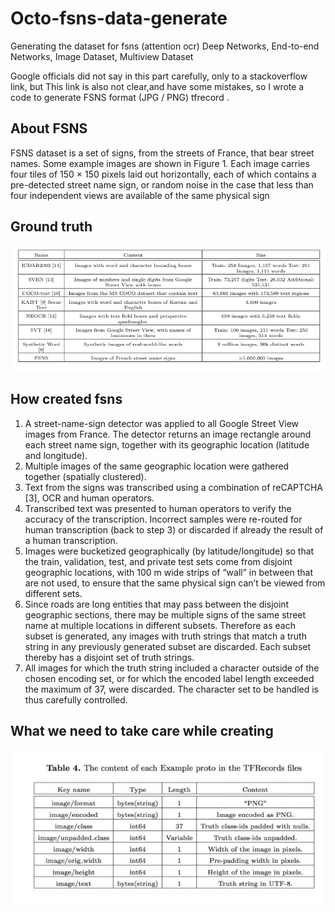 # Octo-fsns-data-generate
Generating the dataset for fsns (attention ocr) Deep Networks, End-to-end Networks, Image Dataset, Multiview Dataset

Google officials did not say in this part carefully, only to a stackoverflow link, but This link is also not clear,and have some mistakes, so I wrote a code to generate FSNS format (JPG / PNG) tfrecord .

## About FSNS

FSNS dataset is a set of signs, from the streets of France, that bear street names. Some example images are shown in Figure 1. Each image carries four tiles of 150 × 150 pixels laid out horizontally, each of which contains a pre-detected street name sign, or random noise in the case that less than four independent views are available of the same physical sign

## Ground truth

![Ground Truth](src/overview.png)

## How created fsns

1. A street-name-sign detector was applied to all Google Street View images from France. The
detector returns an image rectangle around each street name sign, together with its geographic
location (latitude and longitude).
2. Multiple images of the same geographic location were gathered together (spatially clustered).
3. Text from the signs was transcribed using a combination of reCAPTCHA [3], OCR and human
operators.
4. Transcribed text was presented to human operators to verify the accuracy of the transcription.
Incorrect samples were re-routed for human transcription (back to step 3) or discarded if already
the result of a human transcription.
5. Images were bucketized geographically (by latitude/longitude) so that the train, validation, test,
and private test sets come from disjoint geographic locations, with 100 m wide strips of “wall” in
between that are not used, to ensure that the same physical sign can’t be viewed from different
sets.
6. Since roads are long entities that may pass between the disjoint geographic sections, there may be
multiple signs of the same street name at multiple locations in different subsets. Therefore as each
subset is generated, any images with truth strings that match a truth string in any previously
generated subset are discarded. Each subset thereby has a disjoint set of truth strings.
7. All images for which the truth string included a character outside of the chosen encoding set, or
for which the encoded label length exceeded the maximum of 37, were discarded. The character
set to be handled is thus carefully controlled.


## What we need to take care while creating

![Example proto in the TFRecords File](src/FSNS_format.jpg)